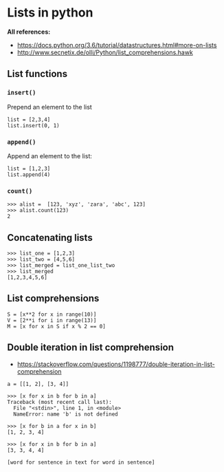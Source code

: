 # Lists in python

**All references:**
- https://docs.python.org/3.6/tutorial/datastructures.html#more-on-lists
- http://www.secnetix.de/olli/Python/list_comprehensions.hawk


## List functions

### `insert()`

Prepend an element to the list

~~~~
list = [2,3,4]
list.insert(0, 1)
~~~~

### `append()`

Append an element to the list:

~~~~
list = [1,2,3]
list.append(4)
~~~~

### `count()`

~~~~
>>> alist =  [123, 'xyz', 'zara', 'abc', 123]
>>> alist.count(123)
2
~~~~

## Concatenating lists

~~~~
>>> list_one = [1,2,3]
>>> list_two = [4,5,6]
>>> list_merged = list_one_list_two
>>> list_merged
[1,2,3,4,5,6]
~~~~

## List comprehensions

~~~~
S = [x**2 for x in range(10)]
V = [2**i for i in range(13)]
M = [x for x in S if x % 2 == 0]
~~~~


## Double iteration in list comprehension

- https://stackoverflow.com/questions/1198777/double-iteration-in-list-comprehension

~~~~
a = [[1, 2], [3, 4]]
~~~~

~~~~
>>> [x for x in b for b in a]
Traceback (most recent call last):
  File "<stdin>", line 1, in <module>
  NameError: name 'b' is not defined
~~~~

~~~~
>>> [x for b in a for x in b]
[1, 2, 3, 4]
~~~~

~~~~
>>> [x for x in b for b in a]
[3, 3, 4, 4]
~~~~

~~~~
[word for sentence in text for word in sentence]
~~~~
